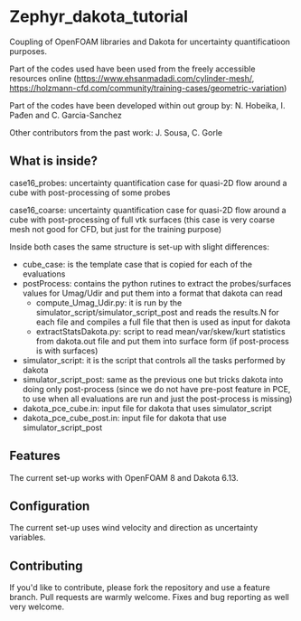 # Zephyr_dakota_tutorial

Coupling of OpenFOAM libraries and Dakota for uncertainty quantificatioon purposes.

Part of the codes used have been used from the freely accessible resources online (https://www.ehsanmadadi.com/cylinder-mesh/, https://holzmann-cfd.com/community/training-cases/geometric-variation)

Part of the codes have been developed within out group by: N. Hobeika, I. Pađen and C. Garcia-Sanchez

Other contributors from the past work: J. Sousa, C. Gorle


## What is inside?

case16_probes: uncertainty quantification case for quasi-2D flow around a cube with post-processing of some probes

case16_coarse: uncertainty quantification case for quasi-2D flow around a cube with post-processing of full vtk surfaces (this case is very coarse mesh not good for CFD, but just for the training purpose)

Inside both cases the same structure is set-up with slight differences: 

+ cube_case: is the template case that is copied for each of the evaluations
+ postProcess: contains the python rutines to extract the probes/surfaces values for Umag/Udir and put them into a format that dakota can read
    + compute_Umag_Udir.py: it is run by the simulator_script/simulator_script_post and reads the results.N for each file and compiles a full file that then is used as input for dakota
    + extractStatsDakota.py: script to read mean/var/skew/kurt statistics from dakota.out file and put them into surface form (if post-process is with surfaces)
+ simulator_script: it is the script that controls all the tasks performed by dakota
+ simulator_script_post: same as the previous one but tricks dakota into doing only post-process (since we do not have pre-post feature in PCE, to use when all evaluations are run and just the post-process is missing)
+ dakota_pce_cube.in: input file for dakota that uses simulator_script
+ dakota_pce_cube_post.in: input file for dakota that use simulator_script_post

## Features

The current set-up works with OpenFOAM 8 and Dakota 6.13.

## Configuration

The current set-up uses wind velocity and direction as uncertainty variables.

## Contributing

If you'd like to contribute, please fork the repository and use a feature
branch. Pull requests are warmly welcome. Fixes and bug reporting as well
very welcome.

